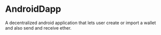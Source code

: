 # AndroidDapp
A decentralized android application that lets user create or import a wallet and also send and receive ether.
